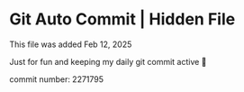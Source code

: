 # Git Auto Commit | Hidden File

This file was added Feb 12, 2025

Just for fun and keeping my daily git commit active 🤪

commit number: 2271795
